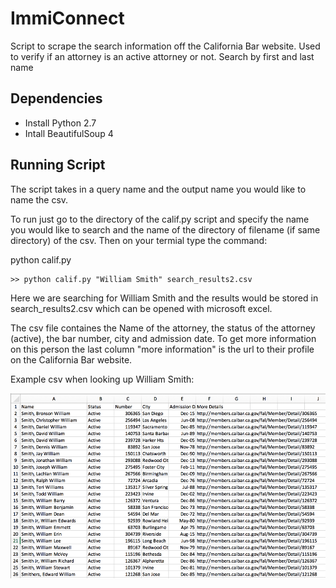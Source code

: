 # ImmiConnect 

Script to scrape the search information off the California Bar website. 
Used to verify if an attorney is an active attorney or not. Search by first and last name

## Dependencies
- Install Python 2.7
- Intall BeautifulSoup 4

## Running Script
The script takes in a query name and the output name you would like to name the csv.

To run just go to the directory of the calif.py script
and specify the name you would like to search and the name of the directory of filename (if same directory) of the csv.
Then on your termial type the command:

python calif.py  <attorney name>  <name of csv file>
  
```
>> python calif.py "William Smith" search_results2.csv
```
Here we are searching for William Smith and the results would be stored in search_results2.csv which can be opened with microsoft excel.

The csv file containes the Name of the attorney, the status of the attorney (active), the bar number, city and admission date. To get more
information on this person the last column "more information" is the url to their profile on the California Bar website. 

Example csv when looking up William Smith:

![csv picture](https://github.com/michellebecerra/ImmiConnect/blob/master/search_result2.png)


